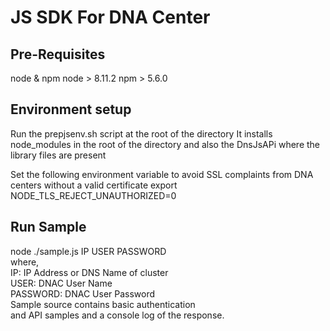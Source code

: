 # JS SDK For DNA Center

## Pre-Requisites
node & npm
node > 8.11.2
npm  > 5.6.0

## Environment setup
Run the prepjsenv.sh script at the root of the directory
It installs node_modules in the root of the directory and also the DnsJsAPi
where the library files are present

Set the following environment variable to avoid
SSL complaints from DNA centers without a valid certificate
export NODE_TLS_REJECT_UNAUTHORIZED=0

## Run Sample
node ./sample.js IP USER PASSWORD  
where,  
IP: IP Address or DNS Name of cluster  
USER: DNAC User Name  
PASSWORD: DNAC User Password  
Sample source contains basic authentication    
and API samples and a console log of the response.    
